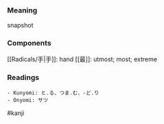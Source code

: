 ### Meaning

snapshot

### Components

[[Radicals/手|手]]: hand [[最]]: utmost; most; extreme

### Readings

```
- Kunyomi: と.る、つま.む、-ど.り
- Onyomi: サツ
```

#kanji